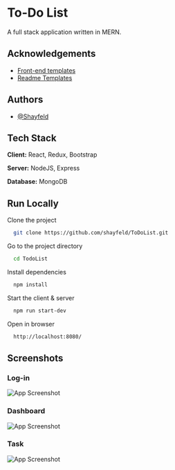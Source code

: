 # To-Do List

A full stack application written in MERN. 

## Acknowledgements

 - [Front-end templates](https://www.bootstrapcdn.com/)
 - [Readme Templates](https://readme.so/)

## Authors

- [@Shayfeld](https://github.com/shayfeld)

## Tech Stack

**Client:** React, Redux, Bootstrap

**Server:** NodeJS, Express 

**Database:** MongoDB

## Run Locally

Clone the project

```bash
  git clone https://github.com/shayfeld/ToDoList.git
```

Go to the project directory

```bash
  cd TodoList
```

Install dependencies

```bash
  npm install
```

Start the client & server

```bash
  npm run start-dev
```

Open in browser

```bash
  http://localhost:8080/
```

## Screenshots

### **Log-in**

![App Screenshot](https://i.ibb.co/1Q1QmZL/Login.jpg)

### **Dashboard**
![App Screenshot](https://i.ibb.co/pQ3jK2R/EditTask.jpg)


### **Task**
![App Screenshot](https://i.ibb.co/7Qy7HkJ/EditTask.jpg)

